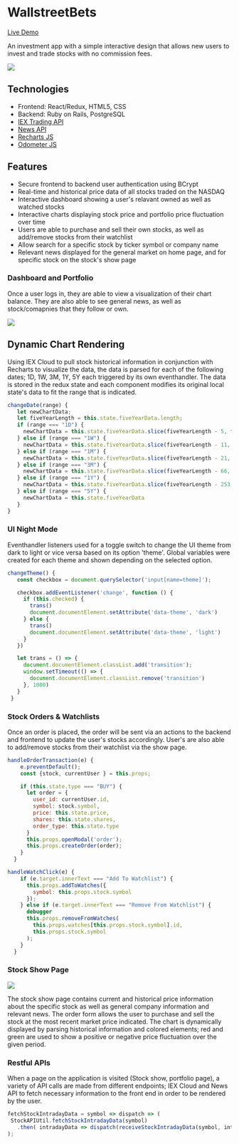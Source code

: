 # WallstreetBets
[Live Demo](http://wallstreet-bets.herokuapp.com/#/)

 An investment app with a simple interactive design that allows new users to invest and trade stocks with no commission fees.

![](splash1.gif)


## Technologies

- Frontend: React/Redux, HTML5, CSS
- Backend: Ruby on Rails, PostgreSQL
- [IEX Trading API](https://iexcloud.io/)
- [News API](https://newsapi.org/)
- [Recharts JS](http://recharts.org/en-US/)
- [Odometer JS](https://github.hubspot.com/odometer/docs/welcome/)

## Features

- Secure frontend to backend user authentication using BCrypt
- Real-time and historical price data of all stocks traded on the NASDAQ
- Interactive dashboard showing a user's relavant owned as well as watched stocks
- Interactive charts displaying stock price and portfolio price fluctuation over time
- Users are able to purchase and sell their own stocks, as well as add/remove stocks from their watchlist
- Allow search for a specific stock by ticker symbol or company name
- Relevant news displayed for the general market on home page, and for specific stock on the stock's show page
 
 ### Dashboard and Portfolio
 
 Once a user logs in, they are able to view a visualization of their chart balance. They are also able to see general news, as well as stock/comapnies that they follow or own.
 
 ![](stockhome.gif)
 
 ## Dynamic Chart Rendering
 
Using IEX Cloud to pull stock historical information in conjunction with Recharts to visualize the data, the data is parsed for each of the following dates; 1D, 1W, 3M, 1Y, 5Y each triggered by its own eventhandler. The data is stored in the redux state and each component modifies its original local state's data to fit the range that is indicated.
 
 ```javascript
 changeDate(range) {
    let newChartData;
    let fiveYearLength = this.state.fiveYearData.length;
    if (range === "1D") {
      newChartData = this.state.fiveYearData.slice(fiveYearLength - 5, fiveYearLength)
    } else if (range === "1W") {
      newChartData = this.state.fiveYearData.slice(fiveYearLength - 11, fiveYearLength)
    } else if (range === "1M") {
      newChartData = this.state.fiveYearData.slice(fiveYearLength - 21, fiveYearLength)
    } else if (range === "3M") {
      newChartData = this.state.fiveYearData.slice(fiveYearLength - 66, fiveYearLength)
    } else if (range === "1Y") {
      newChartData = this.state.fiveYearData.slice(fiveYearLength - 253, fiveYearLength)
    } else if (range === "5Y") {
      newChartData = this.state.fiveYearData
    }
 }
 ```
 
 ### UI Night Mode
 
Eventhandler listeners used for a toggle switch to change the UI theme from dark to light or vice versa based on its option 'theme'. Global variables were created for each theme and shown depending on the selected option.
 
 ```javascript
 changeTheme() {
    const checkbox = document.querySelector('input[name=theme]');

    checkbox.addEventListener('change', function () {
      if (this.checked) {
        trans()
        document.documentElement.setAttribute('data-theme', 'dark')
      } else {
        trans()
        document.documentElement.setAttribute('data-theme', 'light')
      }
    })

    let trans = () => {
      document.documentElement.classList.add('transition');
      window.setTimeout(() => {
        document.documentElement.classList.remove('transition')
      }, 1000)
    }
  }
```
### Stock Orders & Watchlists

Once an order is placed, the order will be sent via an actions to the backend and frontend to update the user's stocks accordingly. User's are also able to add/remove stocks from their watchlist via the show page.
``` javascript
handleOrderTransaction(e) {
    e.preventDefault();
    const {stock, currentUser } = this.props;

    if (this.state.type === "BUY") {
      let order = {
        user_id: currentUser.id,
        symbol: stock.symbol,
        price: this.state.price,
        shares: this.state.shares,
        order_type: this.state.type
      }
      this.props.openModal('order');
      this.props.createOrder(order);
    }
  }
```
 
``` javascript
handleWatchClick(e) {
    if (e.target.innerText === "Add To Watchlist") {
      this.props.addToWatches({
        symbol: this.props.stock.symbol
      });
    } else if (e.target.innerText === "Remove From Watchlist") {
      debugger
      this.props.removeFromWatches(
        this.props.watches[this.props.stock.symbol].id,
        this.props.stock.symbol
      );
    }
  }
 ```
 ### Stock Show Page
 
 ![](stockshow.gif)
 
 The stock show page contains current and historical price information about the specific stock as well as general company information and relevant news. The order form allows the user to purchase and sell the stock at the most recent market price indicated. The chart is dynamically displayed by parsing historical information and colored elements; red and green are used to show a positive or negative price fluctuation over the given period.
 
 ### Restful APIs
 
 When a page on the application is visited (Stock show, portfolio page), a variety of API calls are made from different endpoints; IEX Cloud and News API to fetch necessary information to the front end in order to be rendered by the user.

 ```javascript
fetchStockIntradayData = symbol => dispatch => (
  StockAPIUtil.fetchStockIntradayData(symbol)
    .then( intradayData => dispatch(receiveStockIntradayData(symbol, intradayData)))
);
 ```

